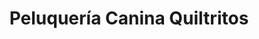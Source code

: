 ---
title: "Peluquería Canina Quiltritos"
url: /limache/peluqueria-canina-quiltritos/
shop: Tiersalon
---